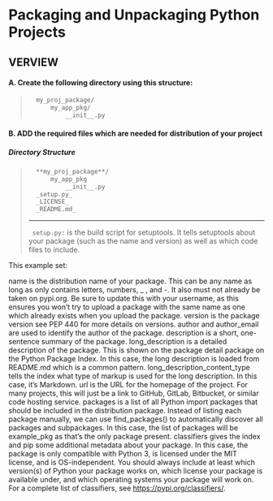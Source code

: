 # Packaging and Unpackaging Python Projects
## VERVIEW

#### A. Create the following directory using this structure:
> ```bash
>	my_proj_package/
>		my_app_pkg/
>			__init__.py
> ```

#### B. ADD the required files which are needed for distribution of your project
##### Directory Structure
> ```bash
>	**my_proj_package**/
>		my_app_pkg
>			__init__.py
>	_setup.py_
>	_LICENSE_
>	_README.md_
> ```
>----
> ``` setup.py:``` is the build script for setuptools. It tells setuptools about your package (such as the name and version) as well as which code files to include.

This example set:

name is the distribution name of your package. This can be any name as long as only contains letters, numbers, _ , and -. It also must not already be taken on pypi.org. Be sure to update this with your username, as this ensures you won’t try to upload a package with the same name as one which already exists when you upload the package.
version is the package version see PEP 440 for more details on versions.
author and author_email are used to identify the author of the package.
description is a short, one-sentence summary of the package.
long_description is a detailed description of the package. This is shown on the package detail package on the Python Package Index. In this case, the long description is loaded from README.md which is a common pattern.
long_description_content_type tells the index what type of markup is used for the long description. In this case, it’s Markdown.
url is the URL for the homepage of the project. For many projects, this will just be a link to GitHub, GitLab, Bitbucket, or similar code hosting service.
packages is a list of all Python import packages that should be included in the distribution package. Instead of listing each package manually, we can use find_packages() to automatically discover all packages and subpackages. In this case, the list of packages will be example_pkg as that’s the only package present.
classifiers gives the index and pip some additional metadata about your package. In this case, the package is only compatible with Python 3, is licensed under the MIT license, and is OS-independent. You should always include at least which version(s) of Python your package works on, which license your package is available under, and which operating systems your package will work on. For a complete list of classifiers, see https://pypi.org/classifiers/.
